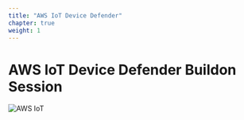 ```yaml
---
title: "AWS IoT Device Defender"
chapter: true
weight: 1
---
```


# AWS IoT Device Defender Buildon Session

![AWS IoT](/images/aws-iot-logo_300.png)

